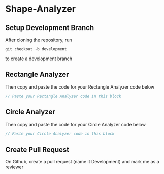 # Shape-Analyzer

## Setup Development Branch
After cloning the repository, run

```
git checkout -b development
```

to create a development branch

## Rectangle Analyzer
Then copy and paste the code for your Rectangle Analyzer code below

```csharp
// Paste your Rectangle Analyzer code in this block
```

## Circle Analyzer
Then copy and paste the code for your Circle Analyzer code below

```csharp
// Paste your Circle Analyzer code in this block
```

## Create Pull Request
On Github, create a pull request (name it Development) and mark me as a reviewer
